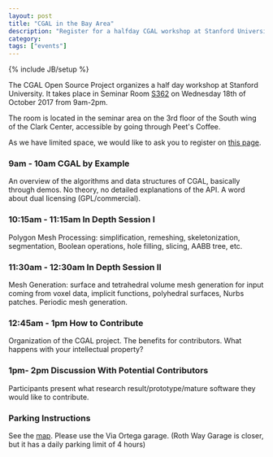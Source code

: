 ```yaml
---
layout: post
title: "CGAL in the Bay Area"
description: "Register for a halfday CGAL workshop at Stanford University"
category: 
tags: ["events"]
---
```

{% include JB/setup %}

<p>The CGAL Open Source Project organizes a half day workshop at Stanford University.
It takes place in Seminar Room  <a href="https://biox.stanford.edu/about/building-services/room-scheduling/seminar-room-s362">S362</a>
on Wednesday 18th of October 2017 from 9am-2pm.</p>
The room is located in the seminar area on the 3rd floor of the South wing of the Clark Center, accessible by going through Peet's Coffee.</p>

<p>As we have limited space, we would like to ask you to register on
<a href="https://fr.surveymonkey.com/r/6D92CDQ">this page</a>.</p>

<h3>9am - 10am CGAL by Example</h3>

<p>An overview of the algorithms and data structures of CGAL, basically through demos. No theory, no detailed explanations
of the API. A word about dual licensing (GPL/commercial).</p>

<h3>10:15am - 11:15am In Depth Session I</h3>
<p>Polygon Mesh Processing: simplification, remeshing, skeletonization, segmentation, Boolean operations, hole filling, slicing, AABB tree, etc.</p>

<h3>11:30am - 12:30am In Depth Session II</h3>
<p>Mesh Generation: surface and tetrahedral volume mesh generation for input coming from voxel data, implicit functions, polyhedral surfaces, Nurbs patches. Periodic mesh generation. </p>


<h3>12:45am - 1pm How to Contribute</h3>
<p>Organization of  the CGAL project. The benefits for contributors. What happens with your intellectual property?</p>

<h3>1pm- 2pm Discussion With Potential Contributors</h3>
<p>Participants present what research result/prototype/mature software they would like to contribute.</p>


<h3>Parking Instructions</h3>

<p>See the <a href=https://biox.stanford.edu/about/clark-center/map-directions">map</a>.
Please use the Via Ortega garage. (Roth Way Garage is closer, but it has a daily parking limit of 4 hours)</p>
